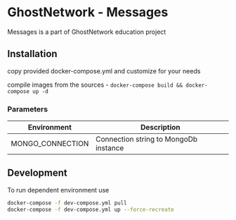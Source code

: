 # GhostNetwork - Messages

Messages is a part of GhostNetwork education project

## Installation

copy provided docker-compose.yml and customize for your needs

compile images from the sources - `docker-compose build && docker-compose up -d`

### Parameters

| Environment                    | Description                                               |
|--------------------------------|-----------------------------------------------------------|
| MONGO_CONNECTION               | Connection string to MongoDb instance                     |

## Development

To run dependent environment use

```bash
docker-compose -f dev-compose.yml pull
docker-compose -f dev-compose.yml up --force-recreate
```
